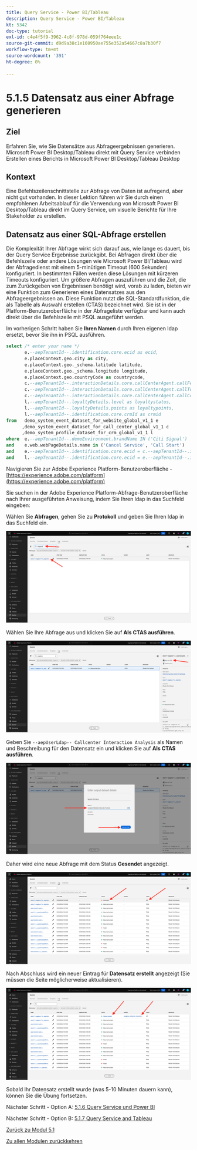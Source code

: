 ```yaml
---
title: Query Service - Power BI/Tableau
description: Query Service - Power BI/Tableau
kt: 5342
doc-type: tutorial
exl-id: c4e4f5f9-3962-4c8f-978d-059f764eee1c
source-git-commit: d9d9a38c1e160950ae755e352a54667c8a7b30f7
workflow-type: tm+mt
source-wordcount: '391'
ht-degree: 0%

---
```


# 5.1.5 Datensatz aus einer Abfrage generieren

## Ziel

Erfahren Sie, wie Sie Datensätze aus Abfrageergebnissen generieren.
Microsoft Power BI Desktop/Tableau direkt mit Query Service verbinden
Erstellen eines Berichts in Microsoft Power BI Desktop/Tableau Desktop

## Kontext

Eine Befehlszeilenschnittstelle zur Abfrage von Daten ist aufregend, aber nicht gut vorhanden. In dieser Lektion führen wir Sie durch einen empfohlenen Arbeitsablauf für die Verwendung von Microsoft Power BI Desktop/Tableau direkt im Query Service, um visuelle Berichte für Ihre Stakeholder zu erstellen.

## Datensatz aus einer SQL-Abfrage erstellen

Die Komplexität Ihrer Abfrage wirkt sich darauf aus, wie lange es dauert, bis der Query Service Ergebnisse zurückgibt. Bei Abfragen direkt über die Befehlszeile oder andere Lösungen wie Microsoft Power BI/Tableau wird der Abfragedienst mit einem 5-minütigen Timeout (600 Sekunden) konfiguriert. In bestimmten Fällen werden diese Lösungen mit kürzeren Timeouts konfiguriert. Um größere Abfragen auszuführen und die Zeit, die zum Zurückgeben von Ergebnissen benötigt wird, vorab zu laden, bieten wir eine Funktion zum Generieren eines Datensatzes aus den Abfrageergebnissen an. Diese Funktion nutzt die SQL-Standardfunktion, die als Tabelle als Auswahl erstellen (CTAS) bezeichnet wird. Sie ist in der Platform-Benutzeroberfläche in der Abfrageliste verfügbar und kann auch direkt über die Befehlszeile mit PSQL ausgeführt werden.

Im vorherigen Schritt haben Sie **Ihren Namen** durch Ihren eigenen ldap ersetzt, bevor Sie ihn in PSQL ausführen.

```sql
select /* enter your name */
       e.--aepTenantId--.identification.core.ecid as ecid,
       e.placeContext.geo.city as city,
       e.placeContext.geo._schema.latitude latitude,
       e.placeContext.geo._schema.longitude longitude,
       e.placeContext.geo.countryCode as countrycode,
       c.--aepTenantId--.interactionDetails.core.callCenterAgent.callFeeling as callFeeling,
       c.--aepTenantId--.interactionDetails.core.callCenterAgent.callTopic as callTopic,
       c.--aepTenantId--.interactionDetails.core.callCenterAgent.callContractCancelled as contractCancelled,
       l.--aepTenantId--.loyaltyDetails.level as loyaltystatus,
       l.--aepTenantId--.loyaltyDetails.points as loyaltypoints,
       l.--aepTenantId--.identification.core.crmId as crmid
from   demo_system_event_dataset_for_website_global_v1_1 e
      ,demo_system_event_dataset_for_call_center_global_v1_1 c
      ,demo_system_profile_dataset_for_crm_global_v1_1 l
where  e.--aepTenantId--.demoEnvironment.brandName IN ('Citi Signal')
and    e.web.webPageDetails.name in ('Cancel Service', 'Call Start')
and    e.--aepTenantId--.identification.core.ecid = c.--aepTenantId--.identification.core.ecid
and    l.--aepTenantId--.identification.core.ecid = e.--aepTenantId--.identification.core.ecid;
```

Navigieren Sie zur Adobe Experience Platform-Benutzeroberfläche - [https://experience.adobe.com/platform](https://experience.adobe.com/platform)

Sie suchen in der Adobe Experience Platform-Abfrage-Benutzeroberfläche nach Ihrer ausgeführten Anweisung, indem Sie Ihren ldap in das Suchfeld eingeben:

Wählen Sie **Abfragen**, gehen Sie zu **Protokoll** und geben Sie Ihren ldap in das Suchfeld ein.

![search-query-for-ctas.png](./images/searchqueryforctas.png)

Wählen Sie Ihre Abfrage aus und klicken Sie auf **Als CTAS ausführen**.

![search-query-for-ctas.png](./images/searchqueryforctasa.png)

Geben Sie `--aepUserLdap-- Callcenter Interaction Analysis` als Namen und Beschreibung für den Datensatz ein und klicken Sie auf **Als CTAS ausführen**.

![create-ctas-dataset.png](./images/createctasdataset.png)

Daher wird eine neue Abfrage mit dem Status **Gesendet** angezeigt.

![ctas-query-sent.png](./images/ctasquerysubmitted.png)

Nach Abschluss wird ein neuer Eintrag für **Datensatz erstellt** angezeigt (Sie müssen die Seite möglicherweise aktualisieren).

![ctas-dataset-created.png](./images/ctasdatasetcreated.png)

Sobald Ihr Datensatz erstellt wurde (was 5-10 Minuten dauern kann), können Sie die Übung fortsetzen.

Nächster Schritt - Option A: [5.1.6 Query Service und Power BI](./ex6.md)

Nächster Schritt - Option B: [5.1.7 Query Service and Tableau](./ex7.md)

[Zurück zu Modul 5.1](./query-service.md)

[Zu allen Modulen zurückkehren](../../../overview.md)
